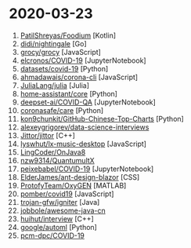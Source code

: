# 2020-03-23

1. [PatilShreyas/Foodium](https://github.com/PatilShreyas/Foodium "🍲Foodium is a sample food blog Android application 📱 built to demonstrate use of Modern Android development tools - (Kotlin, Coroutines, Flow, Dagger 2, Architecture Components, MVVM, Room, Retrofit, Moshi, Material Components).") [Kotlin]
2. [didi/nightingale](https://github.com/didi/nightingale "A Distributed and High-Performance Monitoring System") [Go]
3. [grocy/grocy](https://github.com/grocy/grocy "ERP beyond your fridge - grocy is a web-based self-hosted groceries & household management solution for your home") [JavaScript]
4. [elcronos/COVID-19](https://github.com/elcronos/COVID-19 "COVID-19 Detector from x-rays using Computer Vision and Deep Learning") [JupyterNotebook]
5. [datasets/covid-19](https://github.com/datasets/covid-19 "Novel Coronavirus 2019 time series data on cases") [Python]
6. [ahmadawais/corona-cli](https://github.com/ahmadawais/corona-cli "🦠 Track the Coronavirus disease (COVID-19) or the Novel Coronavirus Strain in the command line. Both worldwide for all countries, for one country, or for the US States. Fast response time (< 100ms).") [JavaScript]
7. [JuliaLang/julia](https://github.com/JuliaLang/julia "The Julia Language: A fresh approach to technical computing.") [Julia]
8. [home-assistant/core](https://github.com/home-assistant/core "🏡 Open source home automation that puts local control and privacy first") [Python]
9. [deepset-ai/COVID-QA](https://github.com/deepset-ai/COVID-QA "API & Webapp to answer questions about COVID-19. Using NLP (Question Answering) and trusted, curated data sources.") [JupyterNotebook]
10. [coronasafe/care](https://github.com/coronasafe/care "Care is a single point to link Hospitals,Corona Care Centers and Volunteers to the unified Corona Safe Network so that the Kerala Chief Ministers Office has direct access to live reports of health data v/s our total. healthcare capacity") [Python]
11. [kon9chunkit/GitHub-Chinese-Top-Charts](https://github.com/kon9chunkit/GitHub-Chinese-Top-Charts "🇨🇳 GitHub中文排行榜，帮助你发现高分优秀中文项目、更高效地吸收国人的优秀经验成果；榜单每周更新一次，敬请关注！（武汉加油！中国加油！世界加油！）") [Python]
12. [alexeygrigorev/data-science-interviews](https://github.com/alexeygrigorev/data-science-interviews "Data science interview questions and answers") 
13. [Jittor/jittor](https://github.com/Jittor/jittor "Jittor website") [C++]
14. [lyswhut/lx-music-desktop](https://github.com/lyswhut/lx-music-desktop "一个基于 electron 的音乐软件") [JavaScript]
15. [LingCoder/OnJava8](https://github.com/LingCoder/OnJava8 "《On Java 8》中文版，又名《Java编程思想》 第5版") 
16. [nzw9314/QuantumultX](https://github.com/nzw9314/QuantumultX "QuantumultX") 
17. [peixebabel/COVID-19](https://github.com/peixebabel/COVID-19 "Dados e plots sobre as informações do Corona Virus levantadas pelo Peixe Babel.") [JupyterNotebook]
18. [ElderJames/ant-design-blazor](https://github.com/ElderJames/ant-design-blazor "🌈An enterprise-class UI components based on Ant Design and Blazor WebAssembly.") [CSS]
19. [ProtofyTeam/OxyGEN](https://github.com/ProtofyTeam/OxyGEN "OxyGEN") [MATLAB]
20. [pomber/covid19](https://github.com/pomber/covid19 "JSON time-series of coronavirus cases (confirmed, deaths and recovered) per country - updated daily") [JavaScript]
21. [trojan-gfw/igniter](https://github.com/trojan-gfw/igniter "A trojan client for Android (UNDER CONSTRUCTION).") [Java]
22. [jobbole/awesome-java-cn](https://github.com/jobbole/awesome-java-cn "Java资源大全中文版，包括开发库、开发工具、网站、博客、微信、微博等，由伯乐在线持续更新。") 
23. [huihut/interview](https://github.com/huihut/interview "📚 C/C++ 技术面试基础知识总结，包括语言、程序库、数据结构、算法、系统、网络、链接装载库等知识及面试经验、招聘、内推等信息。") [C++]
24. [google/automl](https://github.com/google/automl "Google Brain AutoML") [Python]
25. [pcm-dpc/COVID-19](https://github.com/pcm-dpc/COVID-19 "COVID-19 Italia - Monitoraggio situazione") 
